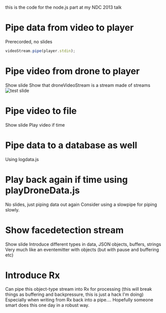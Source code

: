 
this is the code for the node.js part at my NDC 2013 talk


# Pipe data from video to player
Prerecorded, no slides
```javascript
videoStream.pipe(player.stdin);
```
# Pipe video from drone to player
Show slide
Show that droneVideoStream is a stream made of streams
![test slide](https://raw.github.com/bjartwolf/ndc-2013-streams/master/presentation/20130530_123049.jpg)

# Pipe video to file
Show slide
Play video if time

# Pipe data to a database as well
Using logdata.js
   
# Play back again if time using playDroneData.js
No slides, just piping data out again
Consider using a slowpipe for piping slowly.

# Show facedetection stream
Show slide
Introduce different types in data, JSON objects, buffers, strings 
Very much like an eventemitter with objects (but with pause and buffering etc)

# Introduce Rx  
Can pipe this object-type stream into Rx for processing
(this will break things as buffering and backpressure, this is just a hack I'm doing)
Especially when writing from Rx back into a pipe.... Hopefully someone smart does this one day in a robust way. 




